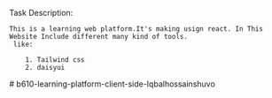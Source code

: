 

Task Description:

    This is a learning web platform.It's making usign react. In This Website Include different many kind of tools.
     like:

        1. Tailwind css
        2. daisyui
    
    
#   b 6 1 0 - l e a r n i n g - p l a t f o r m - c l i e n t - s i d e - I q b a l h o s s a i n s h u v o  
 
